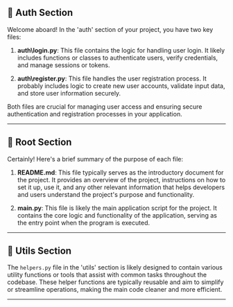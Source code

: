 ## 🧠 Auth Section

Welcome aboard! In the 'auth' section of your project, you have two key files:

1. **auth\login.py**: This file contains the logic for handling user login. It likely includes functions or classes to authenticate users, verify credentials, and manage sessions or tokens.

2. **auth\register.py**: This file handles the user registration process. It probably includes logic to create new user accounts, validate input data, and store user information securely.

Both files are crucial for managing user access and ensuring secure authentication and registration processes in your application.

---

## 🧠 Root Section

Certainly! Here's a brief summary of the purpose of each file:

1. **README.md**: This file typically serves as the introductory document for the project. It provides an overview of the project, instructions on how to set it up, use it, and any other relevant information that helps developers and users understand the project's purpose and functionality.

2. **main.py**: This file is likely the main application script for the project. It contains the core logic and functionality of the application, serving as the entry point when the program is executed.

---

## 🧠 Utils Section

The `helpers.py` file in the 'utils' section is likely designed to contain various utility functions or tools that assist with common tasks throughout the codebase. These helper functions are typically reusable and aim to simplify or streamline operations, making the main code cleaner and more efficient.

---

